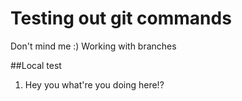 # Testing out git commands

Don't mind me :)
Working with branches

##Local test
1. Hey you what're you doing here!?